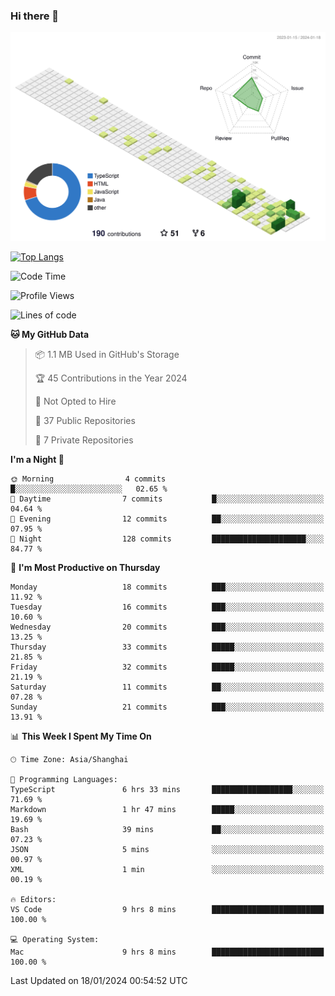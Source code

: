 ### Hi there 👋

![](./profile-3d-contrib/profile-green-animate.svg)

 

[![Top Langs](https://github-readme-stats.vercel.app/api/top-langs/?username=tonyljx)](https://github.com/anuraghazra/github-readme-stats)


 

<!--START_SECTION:waka-->
![Code Time](http://img.shields.io/badge/Code%20Time-118%20hrs%204%20mins-blue)

![Profile Views](http://img.shields.io/badge/Profile%20Views-38-blue)

![Lines of code](https://img.shields.io/badge/From%20Hello%20World%20I%27ve%20Written-246.1%20thousand%20lines%20of%20code-blue)

**🐱 My GitHub Data** 

> 📦 1.1 MB Used in GitHub's Storage 
 > 
> 🏆 45 Contributions in the Year 2024
 > 
> 🚫 Not Opted to Hire
 > 
> 📜 37 Public Repositories 
 > 
> 🔑 7 Private Repositories 
 > 
**I'm a Night 🦉** 

```text
🌞 Morning                4 commits           █░░░░░░░░░░░░░░░░░░░░░░░░   02.65 % 
🌆 Daytime                7 commits           █░░░░░░░░░░░░░░░░░░░░░░░░   04.64 % 
🌃 Evening                12 commits          ██░░░░░░░░░░░░░░░░░░░░░░░   07.95 % 
🌙 Night                  128 commits         █████████████████████░░░░   84.77 % 
```
📅 **I'm Most Productive on Thursday** 

```text
Monday                   18 commits          ███░░░░░░░░░░░░░░░░░░░░░░   11.92 % 
Tuesday                  16 commits          ███░░░░░░░░░░░░░░░░░░░░░░   10.60 % 
Wednesday                20 commits          ███░░░░░░░░░░░░░░░░░░░░░░   13.25 % 
Thursday                 33 commits          █████░░░░░░░░░░░░░░░░░░░░   21.85 % 
Friday                   32 commits          █████░░░░░░░░░░░░░░░░░░░░   21.19 % 
Saturday                 11 commits          ██░░░░░░░░░░░░░░░░░░░░░░░   07.28 % 
Sunday                   21 commits          ███░░░░░░░░░░░░░░░░░░░░░░   13.91 % 
```


📊 **This Week I Spent My Time On** 

```text
🕑︎ Time Zone: Asia/Shanghai

💬 Programming Languages: 
TypeScript               6 hrs 33 mins       ██████████████████░░░░░░░   71.69 % 
Markdown                 1 hr 47 mins        █████░░░░░░░░░░░░░░░░░░░░   19.69 % 
Bash                     39 mins             ██░░░░░░░░░░░░░░░░░░░░░░░   07.23 % 
JSON                     5 mins              ░░░░░░░░░░░░░░░░░░░░░░░░░   00.97 % 
XML                      1 min               ░░░░░░░░░░░░░░░░░░░░░░░░░   00.19 % 

🔥 Editors: 
VS Code                  9 hrs 8 mins        █████████████████████████   100.00 % 

💻 Operating System: 
Mac                      9 hrs 8 mins        █████████████████████████   100.00 % 
```


 Last Updated on 18/01/2024 00:54:52 UTC
<!--END_SECTION:waka-->
